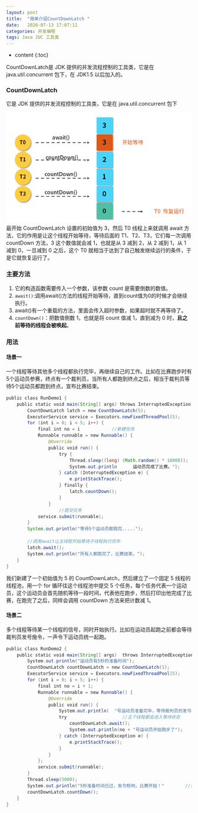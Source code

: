 ```yaml
---
layout: post
title:  "简单介绍CountDownLatch "
date:   2020-07-13 17:07:11
categories: 并发编程
tags: Java JUC 工具类  
---
```


* content
{:toc}

 CountDownLatch是 JDK 提供的并发流程控制的工具类，它是在 java.util.concurrent 包下，在 JDK1.5 以后加入的。





### CountDownLatch
它是 JDK 提供的并发流程控制的工具类，它是在 java.util.concurrent 包下

![](/images/CDL.png)
最开始 CountDownLatch 设置的初始值为 3，然后 T0 线程上来就调用 await 方法，它的作用是让这个线程开始等待，等待后面的 T1、T2、T3，它们每一次调用 countDown 方法，3 这个数值就会减 1，也就是从 3 减到 2，从 2 减到 1，从 1 减到 0，一旦减到 0 之后，这个 T0 就相当于达到了自己触发继续运行的条件，于是它就恢复运行了。

### 主要方法

1. 它的构造函数需要传入一个参数，该参数 count 是需要倒数的数值。
2. `await()`:调用await()方法的线程开始等待，直到count值为0的时候才会继续执行。
3. await()有一个重载的方法，里面会传入超时参数，如果超时就不再等待了。
4. `countDown()`：把数值倒数 1，也就是将 count 值减 1，直到减为 0 时，**且之前等待的线程会被唤起**。


### 用法
#### 场景一
一个线程等待其他多个线程都执行完毕，再继续自己的工作。比如在比赛跑步时有5个运动员参赛，终点有一个裁判员，当所有人都跑到终点之后，相当于裁判员等待5个运动员都跑到终点，宣布比赛结束。

```java
public class RunDemo1 {
	public static void main(String[] args) throws InterruptedException {
		CountDownLatch latch = new CountDownLatch(5);
		ExecutorService service = Executors.newFixedThreadPool(5);
		for (int i = 0; i < 5; i++) {
		    final int no = i			//新建任务
		    Runnable runnable = new Runnable() {
		        @Override
		        public void run() {
		            try {
		                Thread.sleep((long) (Math.random() * 10000));
		                System.out.println		运动员完成了比赛。");
		            } catch (InterruptedException e) {
		                e.printStackTrace();
		            } finally {
		                latch.countDown();
		            }
		        }
		 			//提交任务
		    service.submit(runnable);
		}
		System.out.println("等待5个运动员都跑完.....");

		//调用await让主线程开始等待子线程执行完毕
        latch.await();
        System.out.println("所有人都跑完了，比赛结束。");
    }
}
```
我们新建了一个初始值为 5 的 CountDownLatch，然后建立了一个固定 5 线程的线程池，用一个 for 循环往这个线程池中提交 5 个任务，每个任务代表一个运动员，这个运动员会首先随机等待一段时间，代表他在跑步，然后打印出他完成了比赛，在跑完了之后，同样会调用 countDown 方法来把计数减 1。


#### 场景二
多个线程等待某一个线程的信号，同时开始执行。比如在运动员起跑之前都会等待裁判员发号施令，一声令下运动员统一起跑。
```java
public class RunDemo2 {
	public static void main(String[] args)	throws InterruptedException {
	    System.out.println("运动员有5秒的准备时间");
	    CountDownLatch countDownLatch = new CountDownLatch(1);
	    ExecutorService service = Executors.newFixedThreadPool(5);
	    for (int i = 0; i < 5; i++) {
	        final int no = i + 1;
	        Runnable runnable = new Runnable() {
	            @Override
	            public void run() {
	                System.out.println(	 "号运动员准备完毕，等待裁判员的发令枪");
	                try						//五个线程都会进入等待状态
	                    countDownLatch.await();
	                    System.out.println(no + "号运动员开始跑步了");
	                } catch (InterruptedException e) {
	                    e.printStackTrace();
	                }
	            }
	        };
	        service.submit(runnable);
	    }
	    Thread.sleep(5000);
	    System.out.println("5秒准备时间已过，发令枪响，比赛开始！"		//调用countDown之后才会将五个等待的线程唤		然后线程执行await()方法之后的逻辑
	    countDownLatch.countDown();
	}
}
```
